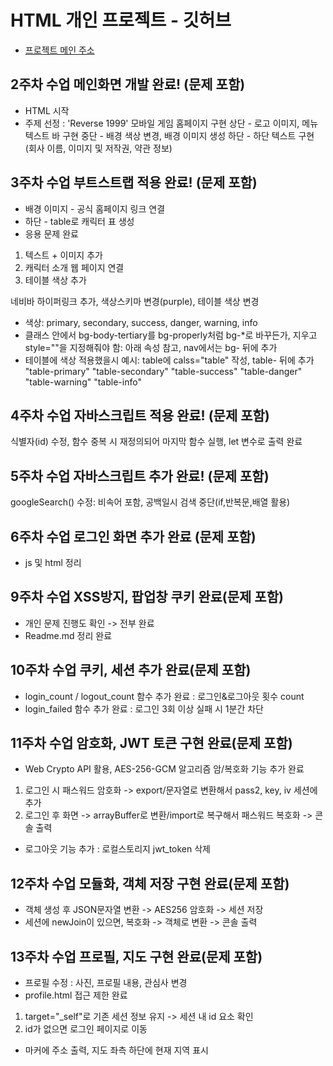 # HTML 개인 프로젝트 - 깃허브
- [프로젝트 메인 주소](https://github.com/Humilitas4537/Web_myCreate_Reverse1999)

## 2주차 수업 메인화면 개발 완료! (문제 포함)
- HTML 시작
- 주제 선정 : 'Reverse 1999' 모바일 게임 홈페이지 구현
상단 - 로고 이미지, 메뉴 텍스트 바 구현
중단 - 배경 색상 변경, 배경 이미지 생성
하단 - 하단 텍스트 구현(회사 이름, 이미지 및 저작권, 약관 정보)

## 3주차 수업 부트스트랩 적용 완료! (문제 포함)
- 배경 이미지 - 공식 홈페이지 링크 연결
- 하단 - table로 캐릭터 표 생성
- 응용 문제 완료
1) 텍스트 + 이미지 추가
2) 캐릭터 소개 웹 페이지 연결
3) 테이블 색상 추가

네비바 하이퍼링크 추가, 색상스키마 변경(purple), 테이블 색상 변경

- 색상: primary, secondary, success, danger, warning, info
- 클래스 안에서 bg-body-tertiary를 bg-properly처럼 bg-*로 바꾸든가, 지우고 style=""을 지정해줘야 함: 아래 속성 참고, nav에서는 bg- 뒤에 추가
- 테이블에 색상 적용했을시 예시: table에 calss="table" 작성, table- 뒤에 추가
"table-primary"
"table-secondary"
"table-success"
"table-danger"
"table-warning"
"table-info"

## 4주차 수업 자바스크립트 적용 완료! (문제 포함)
식별자(id) 수정, 함수 중복 시 재정의되어 마지막 함수 실행, let 변수로 출력 완료

## 5주차 수업 자바스크립트 추가 완료! (문제 포함)
googleSearch() 수정: 비속어 포함, 공백일시 검색 중단(if,반복문,배열 활용)

## 6주차 수업 로그인 화면 추가 완료 (문제 포함)
- js 및 html 정리

## 9주차 수업 XSS방지, 팝업창 쿠키 완료(문제 포함)
- 개인 문제 진행도 확인 -> 전부 완료
- Readme.md 정리 완료

## 10주차 수업 쿠키, 세션 추가 완료(문제 포함)
- login_count / logout_count 함수 추가 완료 : 로그인&로그아웃 횟수 count
- login_failed 함수 추가 완료 : 로그인 3회 이상 실패 시 1분간 차단

## 11주차 수업 암호화, JWT 토큰 구현 완료(문제 포함)
- Web Crypto API 활용, AES-256-GCM 알고리즘 암/복호화 기능 추가 완료
1) 로그인 시 패스워드 암호화 -> export/문자열로 변환해서 pass2, key, iv 세션에 추가
2) 로그인 후 화면 -> arrayBuffer로 변환/import로 복구해서 패스워드 복호화 -> 콘솔 출력
- 로그아웃 기능 추가 : 로컬스토리지 jwt_token 삭제

## 12주차 수업 모듈화, 객체 저장 구현 완료(문제 포함)
- 객체 생성 후 JSON문자열 변환 -> AES256 암호화 -> 세션 저장
- 세션에 newJoin이 있으면, 복호화 -> 객체로 변환 -> 콘솔 출력

## 13주차 수업 프로필, 지도 구현 완료(문제 포함)
- 프로필 수정 : 사진, 프로필 내용, 관심사 변경
- profile.html 접근 제한 완료
1) target="_self"로 기존 세션 정보 유지 -> 세션 내 id 요소 확인
2) id가 없으면 로그인 페이지로 이동
- 마커에 주소 출력, 지도 좌측 하단에 현재 지역 표시
